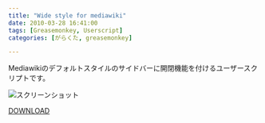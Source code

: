 ```yaml
---
title: "Wide style for mediawiki"
date: 2010-03-28 16:41:00
tags: [Greasemonkey, Userscript]
categories: [がらくた, greasemonkey]

---
```


Mediawikiのデフォルトスタイルのサイドバーに開閉機能を付けるユーザースクリプトです。

![][1]

 [1]: /images/wide_style_mediawiki.png "スクリーンショット"

[DOWNLOAD][2]

 [2]: http://userscripts.org/scripts/show/72660
